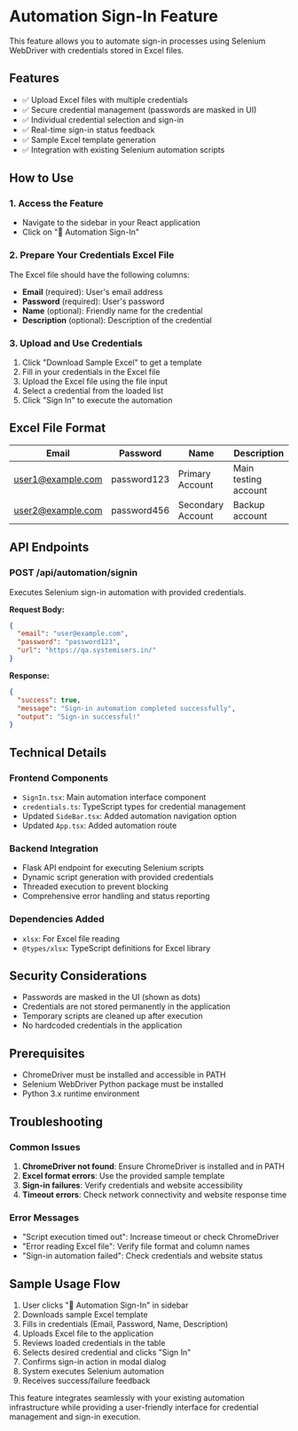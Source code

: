 # Automation Sign-In Feature

This feature allows you to automate sign-in processes using Selenium WebDriver with credentials stored in Excel files.

## Features

- ✅ Upload Excel files with multiple credentials
- ✅ Secure credential management (passwords are masked in UI)
- ✅ Individual credential selection and sign-in
- ✅ Real-time sign-in status feedback
- ✅ Sample Excel template generation
- ✅ Integration with existing Selenium automation scripts

## How to Use

### 1. Access the Feature
- Navigate to the sidebar in your React application
- Click on "🤖 Automation Sign-In"

### 2. Prepare Your Credentials Excel File
The Excel file should have the following columns:
- **Email** (required): User's email address
- **Password** (required): User's password
- **Name** (optional): Friendly name for the credential
- **Description** (optional): Description of the credential

### 3. Upload and Use Credentials
1. Click "Download Sample Excel" to get a template
2. Fill in your credentials in the Excel file
3. Upload the Excel file using the file input
4. Select a credential from the loaded list
5. Click "Sign In" to execute the automation

## Excel File Format

| Email | Password | Name | Description |
|-------|----------|------|-------------|
| user1@example.com | password123 | Primary Account | Main testing account |
| user2@example.com | password456 | Secondary Account | Backup account |

## API Endpoints

### POST /api/automation/signin
Executes Selenium sign-in automation with provided credentials.

**Request Body:**
```json
{
  "email": "user@example.com",
  "password": "password123",
  "url": "https://qa.systemisers.in/"
}
```

**Response:**
```json
{
  "success": true,
  "message": "Sign-in automation completed successfully",
  "output": "Sign-in successful!"
}
```

## Technical Details

### Frontend Components
- `SignIn.tsx`: Main automation interface component
- `credentials.ts`: TypeScript types for credential management
- Updated `SideBar.tsx`: Added automation navigation option
- Updated `App.tsx`: Added automation route

### Backend Integration
- Flask API endpoint for executing Selenium scripts
- Dynamic script generation with provided credentials
- Threaded execution to prevent blocking
- Comprehensive error handling and status reporting

### Dependencies Added
- `xlsx`: For Excel file reading
- `@types/xlsx`: TypeScript definitions for Excel library

## Security Considerations

- Passwords are masked in the UI (shown as dots)
- Credentials are not stored permanently in the application
- Temporary scripts are cleaned up after execution
- No hardcoded credentials in the application

## Prerequisites

- ChromeDriver must be installed and accessible in PATH
- Selenium WebDriver Python package must be installed
- Python 3.x runtime environment

## Troubleshooting

### Common Issues
1. **ChromeDriver not found**: Ensure ChromeDriver is installed and in PATH
2. **Excel format errors**: Use the provided sample template
3. **Sign-in failures**: Verify credentials and website accessibility
4. **Timeout errors**: Check network connectivity and website response time

### Error Messages
- "Script execution timed out": Increase timeout or check ChromeDriver
- "Error reading Excel file": Verify file format and column names
- "Sign-in automation failed": Check credentials and website status

## Sample Usage Flow

1. User clicks "🤖 Automation Sign-In" in sidebar
2. Downloads sample Excel template
3. Fills in credentials (Email, Password, Name, Description)
4. Uploads Excel file to the application
5. Reviews loaded credentials in the table
6. Selects desired credential and clicks "Sign In"
7. Confirms sign-in action in modal dialog
8. System executes Selenium automation
9. Receives success/failure feedback

This feature integrates seamlessly with your existing automation infrastructure while providing a user-friendly interface for credential management and sign-in execution.
